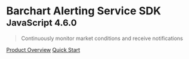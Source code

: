 # Barchart Alerting Service SDK <small>JavaScript 4.6.0</small>

> Continuously monitor market conditions and receive notifications

[Product Overview](/content/product_overview)
[Quick Start](/content/quick_start)